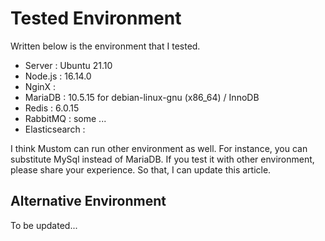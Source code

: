 # Tested Environment

Written below is the environment that I tested.



* Server : Ubuntu 21.10
* Node.js : 16.14.0
* NginX :&#x20;
* MariaDB : 10.5.15 for debian-linux-gnu (x86\_64) / InnoDB
* Redis : 6.0.15
* RabbitMQ : some ...
* Elasticsearch :&#x20;

I think Mustom can run other environment as well. For instance, you can substitute MySql instead of MariaDB. If you test it with other environment, please share your experience. So that, I can update this article.



## Alternative Environment

To be updated...





